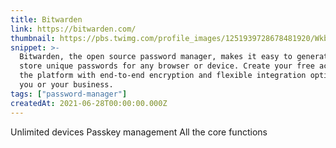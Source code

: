 ```yaml
---
title: Bitwarden
link: https://bitwarden.com/
thumbnail: https://pbs.twimg.com/profile_images/1251939728678481920/Wkb7Syl9_400x400.jpg
snippet: >-
  Bitwarden, the open source password manager, makes it easy to generate and
  store unique passwords for any browser or device. Create your free account on
  the platform with end-to-end encryption and flexible integration options for
  you or your business.
tags: ["password-manager"]
createdAt: 2021-06-28T00:00:00.000Z
---
```

Unlimited devices
Passkey management
All the core functions